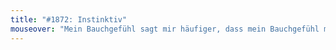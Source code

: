 ```yaml
---
title: "#1872: Instinktiv"
mouseover: "Mein Bauchgefühl sagt mir häufiger, dass mein Bauchgefühl mich trügt."
---
```



